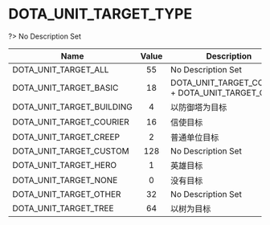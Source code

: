 # DOTA_UNIT_TARGET_TYPE
?> No Description Set

Name|Value|Description|Client
--|:--:|--|:--:
DOTA_UNIT_TARGET_ALL|55|No Description Set|✔
DOTA_UNIT_TARGET_BASIC|18|DOTA_UNIT_TARGET_COURIER + DOTA_UNIT_TARGET_CREEP|✔
DOTA_UNIT_TARGET_BUILDING|4|以防御塔为目标|✔
DOTA_UNIT_TARGET_COURIER|16|信使目标|✔
DOTA_UNIT_TARGET_CREEP|2|普通单位目标|✔
DOTA_UNIT_TARGET_CUSTOM|128|No Description Set|✔
DOTA_UNIT_TARGET_HERO|1|英雄目标|✔
DOTA_UNIT_TARGET_NONE|0|没有目标|✔
DOTA_UNIT_TARGET_OTHER|32|No Description Set|✔
DOTA_UNIT_TARGET_TREE|64|以树为目标|✔
